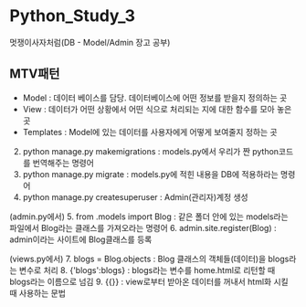 # Python_Study_3
멋쟁이사자처럼(DB - Model/Admin 장고 공부)

## MTV패턴
- Model : 데이터 베이스를 담당. 데이터베이스에 어떤 정보를 받을지 정의하는 곳
- View : 데이터가 어떤 상황에서 어떤 식으로 처리되는 지에 대한 함수를 모아 놓은 곳
- Templates : Model에 있는 데이터를 사용자에게 어떻게 보여줄지 정하는 곳

2. python manage.py makemigrations : models.py에서 우리가 짠 python코드를 번역해주는 명령어
3. python manage.py migrate : models.py에 적힌 내용을 DB에 적용하라는 명령어
4. python manage.py createsuperuser : Admin(관리자)계정 생성

(admin.py에서)
5. from .models import Blog : 같은 폴더 안에 있는 models라는 파일에서 Blog라는 클래스를 가져오라는 명령어
6. admin.site.register(Blog) : admin이라는 사이트에 Blog클래스를 등록

(views.py에서)
7. blogs = Blog.objects : Blog 클래스의 객체들(데이터)을 blogs라는 변수로 처리
8. {'blogs':blogs} : blogs라는 변수를 home.html로 리턴할 때 blogs라는 이름으로 넘김
9. {{}} : view로부터 받아온 데이터를 꺼내서 html화 시킬 때 사용하는 문법
